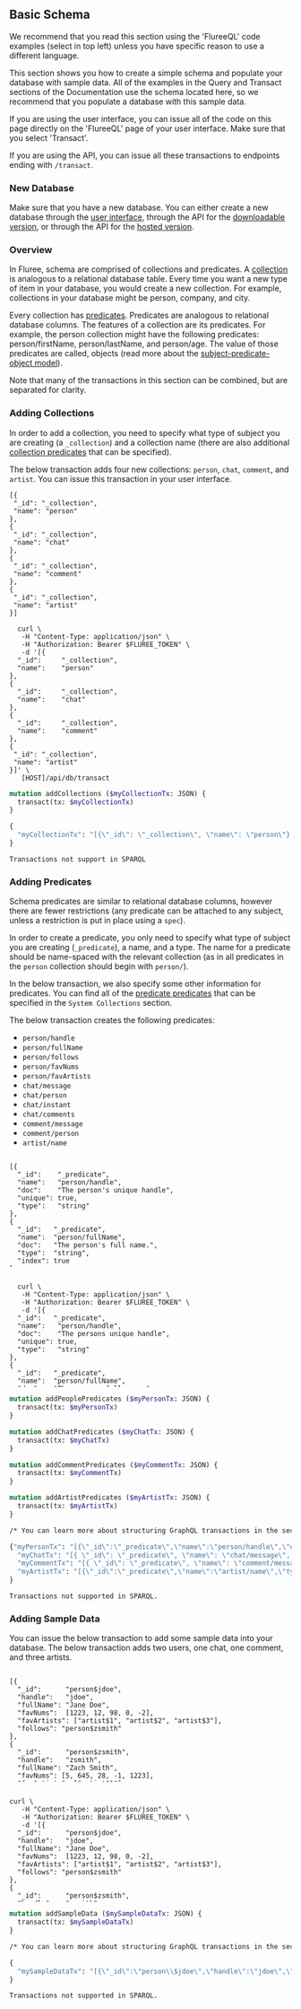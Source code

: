 ## Basic Schema

We recommend that you read this section using the 'FlureeQL' code examples (select in top left) unless you have specific reason to use a different language. 

This section shows you how to create a simple schema and populate your database with sample data. All of the examples in the Query and Transact sections of the Documentation use the schema located here, so we recommend that you populate a database with this sample data.

If you are using the user interface, you can issue all of the code on this page directly on the 'FlureeQL' page of your user interface. Make sure that you select 'Transact'.

If you are using the API, you can issue all these transactions to endpoints ending with `/transact`. 

### New Database

Make sure that you have a new database. You can either create a new database through the [user interface](/docs/getting-started/user-interface#account-page), through the API for the [downloadable version](/api/downlaoded-endpoints/downloaded-examples#-new-db), or through the API for the [hosted version](/api/hosted-endpoints/hosted-examples#-api-action-new-database). 

### Overview

In Fluree, schema are comprised of collections and predicates. A [collection](/docs/schema/overview#collections) is analogous to a relational database table. Every time you want a new type of item in your database, you would create a new collection. For example, collections in your database might be person, company, and city. 

Every collection has [predicates](/docs/schema/overview#predicates). Predicates are analogous to relational database columns. The features of a collection are its predicates. For example, the person collection might have the following predicates: person/firstName, person/lastName, and person/age. The value of those predicates are called, objects (read more about the [subject-predicate-object model](/docs/infrastructure/db-infrastructure#subject-predicate-object-model)).

Note that many of the transactions in this section can be combined, but are separated for clarity. 

### Adding Collections

In order to add a collection, you need to specify what type of subject you are creating (a `_collection`) and a collection name (there are also additional [collection predicates](/docs/infrastructure/system-collections#_collection) that can be specified). 

The below transaction adds four new collections: `person`, `chat`, `comment`, and `artist`. You can issue this transaction in your user interface. 

```flureeql
[{
 "_id": "_collection",
 "name": "person"
},
{
 "_id": "_collection",
 "name": "chat"
},
{
 "_id": "_collection",
 "name": "comment"
},
{
 "_id": "_collection",
 "name": "artist"
}]
```

```curl
  curl \
   -H "Content-Type: application/json" \
   -H "Authorization: Bearer $FLUREE_TOKEN" \
   -d '[{
  "_id":     "_collection",
  "name":    "person"
},
{
  "_id":     "_collection",
  "name":    "chat"
},
{
  "_id":     "_collection",
  "name":    "comment"
},
{
 "_id": "_collection",
 "name": "artist"
}]' \
   [HOST]/api/db/transact
```

```graphql
mutation addCollections ($myCollectionTx: JSON) {
  transact(tx: $myCollectionTx)
}

{
  "myCollectionTx": "[{\"_id\": \"_collection\", \"name\": \"person\"},{ \"_id\": \"_collection\", \"name\": \"chat\"},{ \"_id\": \"_collection\", \"name\": \"comment\"}, { \"_id\": \"_collection\", \"name\": \"artist\"}]"
}
```

```sparql
Transactions not support in SPARQL
```

### Adding Predicates

Schema predicates are similar to relational database columns, however there are fewer restrictions (any predicate can be attached to any subject, unless a restriction is put in place using a `spec`). 

In order to create a predicate, you only need to specify what type of subject you are creating (`_predicate`), a name, and a type. The name for a predicate should be name-spaced with the relevant collection (as in all predicates in the `person` collection should begin with `person/`).

In the below transaction, we also specify some other information for predicates. You can find all of the [predicate predicates](/docs/infrastructure/system-collections#_predicate) that can be specified in the `System Collections` section. 

The below transaction creates the following predicates: 

- `person/handle`
- `person/fullName`
- `person/follows`
- `person/favNums`
- `person/favArtists`
- `chat/message`
- `chat/person`
- `chat/instant`
- `chat/comments`
- `comment/message`
- `comment/person`
- `artist/name`

<pre style="height: 200px;overflow-y: scroll"><code class="language-flureeql">
[{
  "_id":    "_predicate",
  "name":   "person/handle",
  "doc":    "The person's unique handle",
  "unique": true,
  "type":   "string"
},
{
  "_id":   "_predicate",
  "name":  "person/fullName",
  "doc":   "The person's full name.",
  "type":  "string",
  "index": true
},
{
  "_id":   "_predicate",
  "name":  "person/follows",
  "doc":   "Any persons this subject follows",
  "type": "ref",
  "restrictCollection": "person"
},
{
  "_id":    "_predicate",
  "name":   "person/favNums",
  "doc":    "The person's favorite numbers",
  "type":   "int",
  "multi":  true
},
{
  "_id":    "_predicate",
  "name":   "person/favArtists",
  "doc":    "The person's favorite artists",
  "type":   "ref",
  "restrictCollection": "artist",
  "multi":  true
},
{
  "_id":  "_predicate",
  "name": "chat/message",
  "doc":  "A chat message",
  "type": "string"
},
{
  "_id":  "_predicate",
  "name": "chat/person",
  "doc":  "A reference to the person that created the message",
  "type": "ref",
  "restrictCollection": "person"
},
{
  "_id":   "_predicate",
  "name":  "chat/instant",
  "doc":   "The instant in time when this chat happened.",
  "type":  "instant",
  "index": true
},
{
  "_id":       "_predicate",
  "name":      "chat/comments",
  "doc":       "A reference to comments about this message",
  "type":      "ref",
  "component": true,
  "multi":     true,
  "restrictCollection": "comment"
},
{
  "_id":  "_predicate",
  "name": "comment/message",
  "doc":  "A comment message.",
  "type": "string"
},
{
  "_id":  "_predicate",
  "name": "comment/person",
  "doc":  "A reference to the person that made the comment",
  "type": "ref",
  "restrictCollection": "person"
},
{
  "_id": "_predicate",
  "name": "artist/name",
  "type": "string",
  "unique": true
}]
</code></pre>

<pre style="height: 200px;overflow-y: scroll"><code class="language-curl">
  curl \
   -H "Content-Type: application/json" \
   -H "Authorization: Bearer $FLUREE_TOKEN" \
   -d '[{
  "_id":   "_predicate",
  "name":   "person/handle",
  "doc":    "The persons unique handle",
  "unique": true,
  "type":   "string"
},
{
  "_id":   "_predicate",
  "name":  "person/fullName",
  "doc":   "The persons full name.",
  "type":  "string",
  "index": true
},
{
  "_id":   "_predicate",
  "name":  "person/follows",
  "doc":   "Any persons this subject follows",
  "type": "ref",
  "restrictCollection": "person"
},
{
  "_id":    "_predicate",
  "name":   "person/favNums",
  "doc":    "The person's favorite numbers",
  "type":   "int",
  "multi":  true
},
{
  "_id":    "_predicate",
  "name":   "person/favArtists",
  "doc":    "The person's favorite artists",
  "type":   "ref",
  "restrictCollection": "artist",
  "multi":  true
},
{
  "_id":  "_predicate",
  "name": "chat/message",
  "doc":  "A chat message",
  "type": "string"
},
{
  "_id":  "_predicate",
  "name": "chat/person",
  "doc":  "A reference to the person that created the message",
  "type": "ref",
  "restrictCollection": "person"
},
{
  "_id":   "_predicate",
  "name":  "chat/instant",
  "doc":   "The instant in time when this chat happened.",
  "type":  "instant",
  "index": true
},
{
  "_id":       "_predicate",
  "name":      "chat/comments",
  "doc":       "A reference to comments about this message",
  "type":      "ref",
  "component": true,
  "multi":     true,
  "restrictCollection": "comment"
},
{
  "_id":  "_predicate",
  "name": "comment/message",
  "doc":  "A comment message.",
  "type": "string"
},
{
  "_id":  "_predicate",
  "name": "comment/person",
  "doc":  "A reference to the person that made the comment",
  "type": "ref",
  "restrictCollection": "person"
},
{
  "_id": "_predicate",
  "name": "artist/name",
  "type": "string",
  "unique": true
}]' \
   [HOST]/api/db/transact
</code></pre>


```graphql
mutation addPeoplePredicates ($myPersonTx: JSON) {
  transact(tx: $myPersonTx)
}

mutation addChatPredicates ($myChatTx: JSON) {
  transact(tx: $myChatTx)
}

mutation addCommentPredicates ($myCommentTx: JSON) {
  transact(tx: $myCommentTx)
}

mutation addArtistPredicates ($myArtistTx: JSON) {
  transact(tx: $myArtistTx)
}

/* You can learn more about structuring GraphQL transactions in the section, 'GraphQL Transactions'. */

{"myPersonTx": "[{\"_id\":\"_predicate\",\"name\":\"person/handle\",\"doc\":\"The persons unique handle\",\"unique\":true,\"type\":\"string\"},{\"_id\":\"_predicate\",\"name\":\"person/fullName\",\"doc\":\"The persons full name.\",\"type\":\"string\",\"index\":true},{\"_id\":\"_predicate\",\"name\":\"person/follows\",\"doc\":\"Any persons this subject follows\",\"type\":\"ref\",\"restrictCollection\":\"person\"},{\"_id\":\"_predicate\",\"name\":\"person/favNums\",\"doc\":\"The person's favorite numbers\",\"type\":\"int\",\"multi\":true},{\"_id\":\"_predicate\",\"name\":\"person/favArtists\",\"doc\":\"The person's favorite artists\",\"type\":\"ref\",\"restrictCollection\":\"artist\",\"multi\":true}]",
  "myChatTx": "[{ \"_id\": \"_predicate\", \"name\": \"chat/message\", \"doc\": \"A chat message\", \"type\": \"string\"},{ \"_id\": \"_predicate\", \"name\": \"chat/person\", \"doc\": \"A reference to the person that created the message\", \"type\": \"ref\", \"restrictCollection\": \"person\"},{ \"_id\": \"_predicate\", \"name\": \"chat/instant\", \"doc\": \"The instant in time when this chat happened.\", \"type\": \"instant\", \"index\": true},{ \"_id\": \"_predicate\", \"name\": \"chat/comments\", \"doc\": \"A reference to comments about this message\", \"type\": \"ref\", \"component\": true, \"multi\": true, \"restrictCollection\": \"comment\"}]",
  "myCommentTx": "[{ \"_id\": \"_predicate\", \"name\": \"comment/message\", \"doc\": \"A comment message.\", \"type\": \"string\"},{ \"_id\": \"_predicate\", \"name\": \"comment/person\", \"doc\": \"A reference to the person that made the comment\", \"type\": \"ref\", \"restrictCollection\": \"person\"}]",
  "myArtistTx": "[{\"_id\":\"_predicate\",\"name\":\"artist/name\",\"type\":\"string\",\"unique\":true}]"
}

```

```sparql
Transactions not supported in SPARQL.
```

### Adding Sample Data

You can issue the below transaction to add some sample data into your database. The below transaction adds two users, one chat, one comment, and three artists. 

<pre style="height: 200px;overflow-y: scroll"><code class="language-flureeql">
[{
  "_id":      "person$jdoe",
  "handle":   "jdoe",
  "fullName": "Jane Doe",
  "favNums":  [1223, 12, 98, 0, -2],
  "favArtists": ["artist$1", "artist$2", "artist$3"],
  "follows": "person$zsmith"
},
{
  "_id":      "person$zsmith",
  "handle":   "zsmith",
  "fullName": "Zach Smith",
  "favNums": [5, 645, 28, -1, 1223],
  "favArtists": ["artist$1"],
  "follows": "person$jdoe"
},
{
  "_id":     "chat",
  "message": "This is a sample chat from Jane!",
  "person":  "person$jdoe",
  "instant": "#(now)",
  "comments": ["comment$zsmith"]
},
{
  "_id":     "comment$zsmith",
  "message": "Zsmith is responding!",
  "person": "person$zsmith"
},
{
  "_id": "artist$1",
  "name": "Gustav Klimt"
},
{
  "_id": "artist$2",
  "name": "Augusta Savage"
},
{
  "_id": "artist$3",
  "name": "Jean-Michel Basquiat"
}]
</code>
</pre>

<pre style="height: 200px;overflow-y: scroll"><code class="language-curl">
curl \
   -H "Content-Type: application/json" \
   -H "Authorization: Bearer $FLUREE_TOKEN" \
   -d '[{
  "_id":      "person$jdoe",
  "handle":   "jdoe",
  "fullName": "Jane Doe",
  "favNums":  [1223, 12, 98, 0, -2],
  "favArtists": ["artist$1", "artist$2", "artist$3"],
  "follows": "person$zsmith"
},
{
  "_id":      "person$zsmith",
  "handle":   "zsmith",
  "fullName": "Zach Smith",
  "favNums": [5, 645, 28, -1, 1223],
  "favArtists": ["artist$1"],
  "follows": "person$jdoe"
},
{
  "_id":     "chat",
  "message": "This is a sample chat from Jane!",
  "person":  "person$jdoe",
  "instant": "#(now)",
  "comments": ["comment$zsmith"]
},
{
  "_id":     "comment$zsmith",
  "message": "Zsmith is responding!",
  "person": "person$zsmith"
},
{
  "_id": "artist$1",
  "name": "Gustav Klimt"
},
{
  "_id": "artist$2",
  "name": "Augusta Savage"
},
{
  "_id": "artist$3",
  "name": "Jean-Michel Basquiat"
}]' \
   [HOST]/api/db/transact  
</code>
</pre>

```graphql
mutation addSampleData ($mySampleDataTx: JSON) {
  transact(tx: $mySampleDataTx)
}

/* You can learn more about structuring GraphQL transactions in the section, 'GraphQL Transactions'. */

{
  "mySampleDataTx": "[{\"_id\":\"person\\$jdoe\",\"handle\":\"jdoe\",\"fullName\":\"Jane Doe\",\"favNums\":[1223,12,98,0,-2],\"favArtists\":[\"artist\\$1\",\"artist\\$2\",\"artist\\$3\"], \"follows\": \"person\\$zsmith\" },{\"_id\":\"person\\$zsmith\",\"handle\":\"zsmith\",\"fullName\":\"Zach Smith\",\"favNums\":[5,645,28,-1,1223],\"favArtists\":[\"artist\\$1\"], \"follows\": \"person\\$jdoe\"},{\"_id\":\"chat\",\"message\":\"This is a sample chat from Jane!\",\"person\":\"person\\$jdoe\",\"instant\":\"#(now)\",\"comments\":[\"comment\\$zsmith\"]},{\"_id\":\"comment\\$zsmith\",\"message\":\"Zsmith is responding!\",\"person\":\"person\\$zsmith\"},{\"_id\":\"artist\\$1\",\"name\":\"Gustav Klimt\"},{\"_id\":\"artist\\$2\",\"name\":\"Augusta Savage\"},{\"_id\":\"artist\\$3\",\"name\":\"Jean-Michel Basquiat\"}]"
}
```
```sparql
Transactions not supported in SPARQL.
```